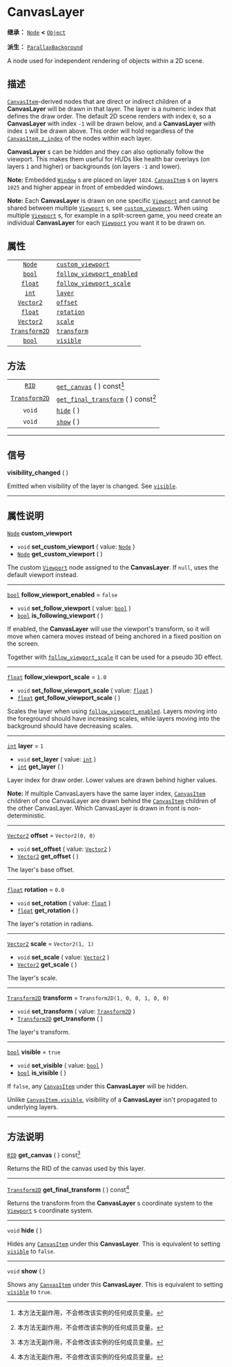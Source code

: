 <!-- ⚠ 请勿编辑本文件 ⚠ -->
<!-- 本文档使用脚本从 WeDot 引擎源码仓库生成。 -->
<!-- 生成脚本：https://github.com/WeDot-Engine/WeDot/tree/master/doc/tools/make_md.py； -->
<!-- 原文件：https://github.com/WeDot-Engine/WeDot/tree/master/doc/classes/CanvasLayer.xml。 -->

<div id="_class_canvaslayer"></div>

# CanvasLayer

**继承：** [`Node`](class_node.md) **<** [`Object`](class_object.md)

**派生：** [`ParallaxBackground`](class_parallaxbackground.md)

A node used for independent rendering of objects within a 2D scene.

## 描述

[`CanvasItem`](class_canvasitem.md)-derived nodes that are direct or indirect children of a **CanvasLayer** will be drawn in that layer. The layer is a numeric index that defines the draw order. The default 2D scene renders with index `0`, so a **CanvasLayer** with index `-1` will be drawn below, and a **CanvasLayer** with index `1` will be drawn above. This order will hold regardless of the [`CanvasItem.z_index`](class_canvasitem.md#class_canvasitem_property_z_index) of the nodes within each layer.

 **CanvasLayer** s can be hidden and they can also optionally follow the viewport. This makes them useful for HUDs like health bar overlays (on layers `1` and higher) or backgrounds (on layers `-1` and lower).

 **Note:** Embedded [`Window`](class_window.md) s are placed on layer `1024`. [`CanvasItem`](class_canvasitem.md) s on layers `1025` and higher appear in front of embedded windows.

 **Note:** Each **CanvasLayer** is drawn on one specific [`Viewport`](class_viewport.md) and cannot be shared between multiple [`Viewport`](class_viewport.md) s, see [`custom_viewport`](class_canvaslayer.md#class_canvaslayer_property_custom_viewport). When using multiple [`Viewport`](class_viewport.md) s, for example in a split-screen game, you need create an individual **CanvasLayer** for each [`Viewport`](class_viewport.md) you want it to be drawn on.

## 属性

|||
|:-:|:--|
| [`Node`](class_node.md)               | [`custom_viewport`](class_canvaslayer.md#class_canvaslayer_property_custom_viewport)                 |                                   |
| [`bool`](class_bool.md)               | [`follow_viewport_enabled`](class_canvaslayer.md#class_canvaslayer_property_follow_viewport_enabled) | ``false``                         |
| [`float`](class_float.md)             | [`follow_viewport_scale`](class_canvaslayer.md#class_canvaslayer_property_follow_viewport_scale)     | ``1.0``                           |
| [`int`](class_int.md)                 | [`layer`](class_canvaslayer.md#class_canvaslayer_property_layer)                                     | ``1``                             |
| [`Vector2`](class_vector2.md)         | [`offset`](class_canvaslayer.md#class_canvaslayer_property_offset)                                   | ``Vector2(0, 0)``                 |
| [`float`](class_float.md)             | [`rotation`](class_canvaslayer.md#class_canvaslayer_property_rotation)                               | ``0.0``                           |
| [`Vector2`](class_vector2.md)         | [`scale`](class_canvaslayer.md#class_canvaslayer_property_scale)                                     | ``Vector2(1, 1)``                 |
| [`Transform2D`](class_transform2d.md) | [`transform`](class_canvaslayer.md#class_canvaslayer_property_transform)                             | ``Transform2D(1, 0, 0, 1, 0, 0)`` |
| [`bool`](class_bool.md)               | [`visible`](class_canvaslayer.md#class_canvaslayer_property_visible)                                 | ``true``                          |

## 方法

|||
|:-:|:--|
| [`RID`](class_rid.md)                 | [`get_canvas`](class_canvaslayer.md#class_canvaslayer_method_get_canvas) ( ) const[^const]                   |
| [`Transform2D`](class_transform2d.md) | [`get_final_transform`](class_canvaslayer.md#class_canvaslayer_method_get_final_transform) ( ) const[^const] |
| `void`                                | [`hide`](class_canvaslayer.md#class_canvaslayer_method_hide) ( )                                             |
| `void`                                | [`show`](class_canvaslayer.md#class_canvaslayer_method_show) ( )                                             |

<!-- rst-class:: classref-section-separator -->

---

## 信号

<div id="_class_class_canvaslayer_signal_visibility_changed"></div>

**visibility_changed** ( ) <div id="class_canvaslayer_signal_visibility_changed"></div>

Emitted when visibility of the layer is changed. See [`visible`](class_canvaslayer.md#class_canvaslayer_property_visible).

<!-- rst-class:: classref-section-separator -->

---

## 属性说明

<div id="_class_canvaslayer_property_custom_viewport"></div>

[`Node`](class_node.md) **custom_viewport** <div id="class_canvaslayer_property_custom_viewport"></div>

- `void` **set_custom_viewport** ( value: [`Node`](class_node.md) )
- [`Node`](class_node.md) **get_custom_viewport** ( )

The custom [`Viewport`](class_viewport.md) node assigned to the **CanvasLayer**. If `null`, uses the default viewport instead.

<!-- rst-class:: classref-item-separator -->

---

<div id="_class_canvaslayer_property_follow_viewport_enabled"></div>

[`bool`](class_bool.md) **follow_viewport_enabled** = ``false`` <div id="class_canvaslayer_property_follow_viewport_enabled"></div>

- `void` **set_follow_viewport** ( value: [`bool`](class_bool.md) )
- [`bool`](class_bool.md) **is_following_viewport** ( )

If enabled, the **CanvasLayer** will use the viewport's transform, so it will move when camera moves instead of being anchored in a fixed position on the screen.

Together with [`follow_viewport_scale`](class_canvaslayer.md#class_canvaslayer_property_follow_viewport_scale) it can be used for a pseudo 3D effect.

<!-- rst-class:: classref-item-separator -->

---

<div id="_class_canvaslayer_property_follow_viewport_scale"></div>

[`float`](class_float.md) **follow_viewport_scale** = ``1.0`` <div id="class_canvaslayer_property_follow_viewport_scale"></div>

- `void` **set_follow_viewport_scale** ( value: [`float`](class_float.md) )
- [`float`](class_float.md) **get_follow_viewport_scale** ( )

Scales the layer when using [`follow_viewport_enabled`](class_canvaslayer.md#class_canvaslayer_property_follow_viewport_enabled). Layers moving into the foreground should have increasing scales, while layers moving into the background should have decreasing scales.

<!-- rst-class:: classref-item-separator -->

---

<div id="_class_canvaslayer_property_layer"></div>

[`int`](class_int.md) **layer** = ``1`` <div id="class_canvaslayer_property_layer"></div>

- `void` **set_layer** ( value: [`int`](class_int.md) )
- [`int`](class_int.md) **get_layer** ( )

Layer index for draw order. Lower values are drawn behind higher values.

 **Note:** If multiple CanvasLayers have the same layer index, [`CanvasItem`](class_canvasitem.md) children of one CanvasLayer are drawn behind the [`CanvasItem`](class_canvasitem.md) children of the other CanvasLayer. Which CanvasLayer is drawn in front is non-deterministic.

<!-- rst-class:: classref-item-separator -->

---

<div id="_class_canvaslayer_property_offset"></div>

[`Vector2`](class_vector2.md) **offset** = ``Vector2(0, 0)`` <div id="class_canvaslayer_property_offset"></div>

- `void` **set_offset** ( value: [`Vector2`](class_vector2.md) )
- [`Vector2`](class_vector2.md) **get_offset** ( )

The layer's base offset.

<!-- rst-class:: classref-item-separator -->

---

<div id="_class_canvaslayer_property_rotation"></div>

[`float`](class_float.md) **rotation** = ``0.0`` <div id="class_canvaslayer_property_rotation"></div>

- `void` **set_rotation** ( value: [`float`](class_float.md) )
- [`float`](class_float.md) **get_rotation** ( )

The layer's rotation in radians.

<!-- rst-class:: classref-item-separator -->

---

<div id="_class_canvaslayer_property_scale"></div>

[`Vector2`](class_vector2.md) **scale** = ``Vector2(1, 1)`` <div id="class_canvaslayer_property_scale"></div>

- `void` **set_scale** ( value: [`Vector2`](class_vector2.md) )
- [`Vector2`](class_vector2.md) **get_scale** ( )

The layer's scale.

<!-- rst-class:: classref-item-separator -->

---

<div id="_class_canvaslayer_property_transform"></div>

[`Transform2D`](class_transform2d.md) **transform** = ``Transform2D(1, 0, 0, 1, 0, 0)`` <div id="class_canvaslayer_property_transform"></div>

- `void` **set_transform** ( value: [`Transform2D`](class_transform2d.md) )
- [`Transform2D`](class_transform2d.md) **get_transform** ( )

The layer's transform.

<!-- rst-class:: classref-item-separator -->

---

<div id="_class_canvaslayer_property_visible"></div>

[`bool`](class_bool.md) **visible** = ``true`` <div id="class_canvaslayer_property_visible"></div>

- `void` **set_visible** ( value: [`bool`](class_bool.md) )
- [`bool`](class_bool.md) **is_visible** ( )

If `false`, any [`CanvasItem`](class_canvasitem.md) under this **CanvasLayer** will be hidden.

Unlike [`CanvasItem.visible`](class_canvasitem.md#class_canvasitem_property_visible), visibility of a **CanvasLayer** isn't propagated to underlying layers.

<!-- rst-class:: classref-section-separator -->

---

## 方法说明

<div id="_class_canvaslayer_method_get_canvas"></div>

[`RID`](class_rid.md) **get_canvas** ( ) const[^const]<div id="class_canvaslayer_method_get_canvas"></div>

Returns the RID of the canvas used by this layer.

<!-- rst-class:: classref-item-separator -->

---

<div id="_class_canvaslayer_method_get_final_transform"></div>

[`Transform2D`](class_transform2d.md) **get_final_transform** ( ) const[^const]<div id="class_canvaslayer_method_get_final_transform"></div>

Returns the transform from the **CanvasLayer** s coordinate system to the [`Viewport`](class_viewport.md) s coordinate system.

<!-- rst-class:: classref-item-separator -->

---

<div id="_class_canvaslayer_method_hide"></div>

`void` **hide** ( )<div id="class_canvaslayer_method_hide"></div>

Hides any [`CanvasItem`](class_canvasitem.md) under this **CanvasLayer**. This is equivalent to setting [`visible`](class_canvaslayer.md#class_canvaslayer_property_visible) to `false`.

<!-- rst-class:: classref-item-separator -->

---

<div id="_class_canvaslayer_method_show"></div>

`void` **show** ( )<div id="class_canvaslayer_method_show"></div>

Shows any [`CanvasItem`](class_canvasitem.md) under this **CanvasLayer**. This is equivalent to setting [`visible`](class_canvaslayer.md#class_canvaslayer_property_visible) to `true`.

[^virtual]: 本方法通常需要用户覆盖才能生效。
[^const]: 本方法无副作用，不会修改该实例的任何成员变量。
[^vararg]: 本方法除了能接受在此处描述的参数外，还能够继续接受任意数量的参数。
[^constructor]: 本方法用于构造某个类型。
[^static]: 调用本方法无需实例，可直接使用类名进行调用。
[^operator]: 本方法描述的是使用本类型作为左操作数的有效运算符。
[^bitfield]: 这个值是由下列位标志构成位掩码的整数。
[^void]: 无返回值。
